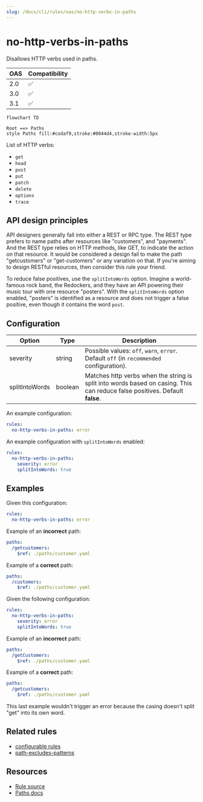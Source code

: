 ```yaml
---
slug: /docs/cli/rules/oas/no-http-verbs-in-paths
---
```


# no-http-verbs-in-paths

Disallows HTTP verbs used in paths.

| OAS | Compatibility |
| --- | ------------- |
| 2.0 | ✅            |
| 3.0 | ✅            |
| 3.1 | ✅            |

```mermaid
flowchart TD

Root ==> Paths
style Paths fill:#codaf9,stroke:#0044d4,stroke-width:5px
```

List of HTTP verbs:

- `get`
- `head`
- `post`
- `put`
- `patch`
- `delete`
- `options`
- `trace`

## API design principles

API designers generally fall into either a REST or RPC type.
The REST type prefers to name paths after resources like "customers", and "payments".
And the REST type relies on HTTP methods, like GET, to indicate the action on that resource.
It would be considered a design fail to make the path "getcustomers" or "get-customers" or any variation on that.
If you're aiming to design RESTful resources, then consider this rule your friend.

To reduce false positives, use the `splitIntoWords` option.
Imagine a world-famous rock band, the Redockers, and they have an API powering their music tour with one resource "posters".
With the `splitIntoWords` option enabled, "posters" is identified as a resource and does not trigger a false positive, even though it contains the word `post`.

## Configuration

| Option         | Type    | Description                                                                                                                 |
| -------------- | ------- | --------------------------------------------------------------------------------------------------------------------------- |
| severity       | string  | Possible values: `off`, `warn`, `error`. Default `off` (in `recommended` configuration).                                    |
| splitIntoWords | boolean | Matches http verbs when the string is split into words based on casing. This can reduce false positives. Default **false**. |

An example configuration:

```yaml
rules:
  no-http-verbs-in-paths: error
```

An example configuration with `splitIntoWords` enabled:

```yaml
rules:
  no-http-verbs-in-paths:
    severity: error
    splitIntoWords: true
```

## Examples

Given this configuration:

```yaml
rules:
  no-http-verbs-in-paths: error
```

Example of an **incorrect** path:

```yaml Bad example
paths:
  /getcustomers:
    $ref: ./paths/customer.yaml
```

Example of a **correct** path:

```yaml Good example
paths:
  /customers:
    $ref: ./paths/customer.yaml
```

Given the following configuration:

```yaml
rules:
  no-http-verbs-in-paths:
    severity: error
    splitIntoWords: true
```

Example of an **incorrect** path:

```yaml Bad example
paths:
  /getCustomers:
    $ref: ./paths/customer.yaml
```

Example of a **correct** path:

```yaml Correct example
paths:
  /getcustomers:
    $ref: ./paths/customer.yaml
```

This last example wouldn't trigger an error because the casing doesn't split "get" into its own word.

## Related rules

- [configurable rules](../configurable-rules.md)
- [path-excludes-patterns](./path-excludes-patterns.md)

## Resources

- [Rule source](https://github.com/Redocly/redocly-cli/blob/main/packages/core/src/rules/common/no-http-verbs-in-paths.ts)
- [Paths docs](https://redocly.com/docs/openapi-visual-reference/paths/)
